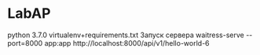 # LabAP
python 3.7.0 virtualenv+requirements.txt
Запуск сервера
waitress-serve --port=8000 app:app
http://localhost:8000/api/v1/hello-world-6
